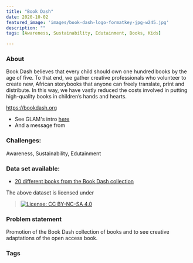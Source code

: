 ```yaml
---
title: "Book Dash"
date: 2020-10-02
featured_image: 'images/book-dash-logo-formatkey-jpg-w245.jpg'
description: ""
tags: [Awareness, Sustainability, Edutainment, Books, Kids]

---
```


### About

Book Dash believes that every child should own one hundred books by the age of five.
To that end, we gather creative professionals who volunteer to create new, African storybooks that anyone can freely translate, print and distribute. In this way, we have vastly reduced the costs involved in putting high-quality books in children’s hands and hearts.


https://bookdash.org

- See GLAM's intro [here](https://drive.google.com/drive/folders/1O30YfWkDd4pmfMC_X_a4O336JJWM0c7p?usp=sharing)
- And a message from



### Challenges:

Awareness, Sustainability, Edutainment

### Data set available:

- [20 different books from the Book Dash collection](https://drive.google.com/drive/folders/1T52zyNuOxJfKFZEz2aFV83Jda2m0mTet?usp=sharing)

The above dataset is licensed under
 > [![License: CC BY-NC-SA 4.0](https://img.shields.io/badge/License-CC%20BY--NC--SA%204.0-lightgrey.svg)](https://creativecommons.org/licenses/by-nc-sa/4.0/)

### Problem statement

Promotion of the Book Dash collection of books and to see creative adaptations of the open access book.


### Tags


